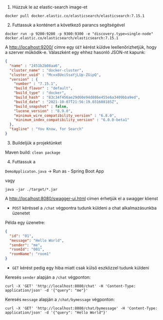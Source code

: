 
1. Húzzuk le az elastic-search image-et

```
docker pull docker.elastic.co/elasticsearch/elasticsearch:7.15.1
```

2. Futtassuk a konténert a következő parancs segítségével

```
docker run -p 9200:9200 -p 9300:9300 -e "discovery.type=single-node" docker.elastic.co/elasticsearch/elasticsearch:7.15.1
```

A [http://localhost:9200/](http://localhost:9200/) címre egy `GET` kérést küldve leellenőrizhetjük, hogy a szerver működik-e.
Válaszként egy ehhez hasonló JSON-nt kapunk:
```json
{
  "name" : "2451b2b08aa6",
  "cluster_name" : "docker-cluster",
  "cluster_uuid" : "Mcxx8UeiSsaYjLUp-ZGipQ",
  "version" : {
    "number" : "7.15.1",
    "build_flavor" : "default",
    "build_type" : "docker",
    "build_hash" : "83c34f456ae29d60e94d886e455e6a3409bba9ed",
    "build_date" : "2021-10-07T21:56:19.031608185Z",
    "build_snapshot" : false,
    "lucene_version" : "8.9.0",
    "minimum_wire_compatibility_version" : "6.8.0",
    "minimum_index_compatibility_version" : "6.0.0-beta1"
  },
  "tagline" : "You Know, for Search"
}

```

3. Buildeljük a projektünket

Maven build: `clean package`

4. Futtassuk a 

`DemoApplicaton.java` -> Run as - Spring Boot App

vagy

```
java -jar ./target/*.jar
```

A [http://localhost:8080/swagger-ui.html](http://localhost:8080/swagger-ui.html) címen érhetjük el a swagger klienst

- `POST` kéréssel a `/chat` végpontra tudunk küldeni a chat alkalmazásunkba üzenetet

Példa egy üzenetre:
```json
{
  "id": "01",
  "message": "Hello World",
  "sender": "me",
  "roomId": "001",
  "roomName": "room1"
}
```

- `GET` kérést pedig egy hiba miatt csak külső eszközzel tudunk küldeni

Keresés `sender` alapján a `/chat` végponton:
```
curl -X 'GET' 'http://localhost:8080/chat' -H 'Content-Type: application/json' -d '{"query": "me"}'

```

Keresés `message` alapján a `/chat/bymessage` végponton:
```
curl -X 'GET' 'http://localhost:8080/chat/bymessage' -H 'Content-Type: application/json' -d '{"query": "Hello World"}'
```

